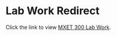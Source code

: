 # Lab Work Redirect

Click the link to view [MXET 300 Lab Work](https://github.com/MarcheseHeath/MxetLab300).